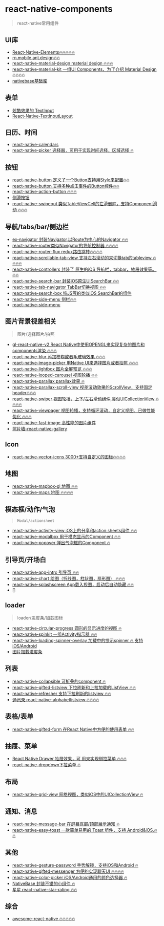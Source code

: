 # react-native-components
> react-native常用组件

UI库
---

- [React-Native-Elements🔥🔥🔥🔥🔥](https://github.com/react-native-training/react-native-elements)
- [rn.mobile.ant.design🔥🔥](https://rn.mobile.ant.design/)
- [react-native-material-design material design 🔥🔥🔥](https://github.com/react-native-material-design/react-native-material-design)
- [react-native-material-kit 一组UI Components，为了介绍 Material Design 🔥🔥🔥🔥](https://github.com/xinthink/react-native-material-kit)
- [nativebase基础库](https://nativebase.io/docs/v0.4.6/components#form)

表单
---

- [炫酷效果的 TextInput](https://github.com/halilb/react-native-textinput-effects)
- [React-Native-TextInputLayout](https://github.com/zbtang/React-Native-TextInputLayout)


日历、时间
--

- [react-native-calendars](https://github.com/wix/react-native-calendars)
- [react-native-picker 选择器，可用于实现时间选择，区域选择 🔥](https://github.com/beefe/react-native-picker)

按钮
---

- [react-native-button 定义了一个Button支持用Style来配置🔥🔥](https://github.com/APSL/react-native-button)
- [react-native-button 支持多种点击事件的Button控件🔥🔥](https://github.com/APSL/react-native-button)
- [react-native-action-button 🔥🔥🔥](https://github.com/mastermoo/react-native-action-button)
- [侧滑按钮](https://github.com/jemise111/react-native-swipe-list-view)
- [react-native-swipeout 类似TableViewCell的左滑删除，支持Component滑动 🔥🔥🔥](https://github.com/dancormier/react-native-swipeout)

导航/tabs/bar/侧边栏
---

- [ex-navigator 封装Navigator,以Route为中心的Navigator 🔥🔥](https://github.com/expo/ex-navigator)
- [react-native-router类似Navigator的导航控制器 🔥🔥🔥🔥](https://github.com/t4t5/react-native-router)
- [react-native-router-flux redux路由跳转🔥🔥🔥🔥](https://github.com/aksonov/react-native-router-flux)
- [react-native-scrollable-tab-view 支持左右滚动的来切换tab的tableview 🔥🔥🔥🔥](https://github.com/ptomasroos/react-native-scrollable-tab-view)
- [react-native-controllers 封装了 原生的iOS 导航栏，tabbar，抽屉效果等。 🔥🔥](https://github.com/wix/react-native-controllers)
- [react-native-search-bar 封装iOS原生UISearchBar 🔥🔥](https://github.com/umhan35/react-native-search-bar)
- [react-native-tab-navigator TabBar切换视图 🔥🔥](https://github.com/ptomasroos/react-native-tab-navigator)
- [react-native-search-box 纯JS写的类似iOS SearchBar的组件](https://github.com/react-native-vietnam/react-native-search-box)
- [react-native-side-menu 侧栏🔥🔥](https://github.com/react-native-community/react-native-side-menu)
- [react-native-side-menu](https://github.com/react-native-community/react-native-side-menu)

图片背景视差相关
---

> 图片/选择图片/拍照

- [gl-react-native-v2 React Native中使用OPENGL来实现复杂的图片和components渲染 🔥🔥🔥](https://github.com/gre/gl-react-native-v2)
- [react-native-blur 添加模糊或者毛玻璃效果 🔥🔥🔥](https://github.com/react-native-community/react-native-blur)
- [react-native-image-picker 用Native UI来选择图片或者拍照 🔥🔥🔥](https://github.com/react-native-community/react-native-image-picker)
- [react-native-lightbox 图片全屏预览 🔥🔥🔥](https://github.com/oblador/react-native-lightbox)
- [react-native-looped-carousel 视图轮播 🔥🔥](https://github.com/phil-r/react-native-looped-carousel)
- [react-native-parallax parallax效果 🔥](https://github.com/oblador/react-native-parallax)
- [react-native-parallax-scroll-view 视差滚动效果的ScrollView，支持固定header🔥🔥🔥](https://www.jianshu.com/p/c7a8f115dca0)
- [react-native-swiper 视图轮播，上下/左右滑动组件,类似UICollectionView 🔥🔥🔥🔥](https://github.com/leecade/react-native-swiper)
- [react-native-viewpager 视图轮播，支持循环滚动，自定义视图。已做性能优化 🔥🔥🔥](https://github.com/race604/react-native-viewpager)
- [react-native-fast-image 高性能的图片组件](https://github.com/DylanVann/react-native-fast-image)
- [照片墙-react-native-gallery](https://github.com/ldn0x7dc/react-native-gallery)

Icon
---

- [react-native-vector-icons 3000+支持自定义的图标🔥🔥🔥🔥](https://github.com/oblador/react-native-vector-icons)

地图
---

- [react-native-mapbox-gl 地图 🔥🔥](https://github.com/mapbox/react-native-mapbox-gl)
- [react-native-maps 地图 🔥🔥🔥🔥](https://github.com/react-native-community/react-native-maps)

模态框/动作/气泡
---

> `Modal/actionsheet`

- [react-native-activity-view iOS上的分享和action sheets组件 🔥🔥](https://github.com/naoufal/react-native-activity-view)
- [react-native-modalbox 用于模态显示的Component 🔥🔥](https://github.com/maxs15/react-native-modalbox)
- [react-native-popover 弹出气泡框的Component 🔥](https://github.com/jeanregisser/react-native-popover)

引导页/开场白
---

- [react-native-app-intro 引导页 🔥🔥](https://github.com/FuYaoDe/react-native-app-intro)
- [react-native-chart 绘图（折线图，柱状图，扇形图） 🔥🔥🔥](https://github.com/tomauty/react-native-chart)
- [react-native-splashscreen App载入视图，启动后自动隐藏 🔥🔥](https://github.com/remobile/react-native-splashscreen)
- []

loader
---

> loader/进度条/加载图标

- [react-native-circular-progress 圆形的显示进度的视图 🔥](https://github.com/bartgryszko/react-native-circular-progress)
- [react-native-spinkit 一组Activity指示器 🔥🔥](https://github.com/maxs15/react-native-spinkit)
- [react-native-loading-spinner-overlay 加载中的提示spinner 🔥,支持iOS/Android](https://github.com/joinspontaneous/react-native-loading-spinner-overlay)
- [图片加载进度条](https://github.com/oblador/react-native-image-progress)

列表
---

- [react-native-collapsible 可折叠的component 🔥](https://github.com/oblador/react-native-collapsible)
- [react-native-gifted-listview 下拉刷新和上拉加载的ListView 🔥🔥](https://github.com/FaridSafi/react-native-gifted-listview)
- [react-native-refresher 支持下拉刷新的listview 🔥🔥](https://github.com/syrusakbary/react-native-refresher)
- [通讯录 react-native-alphabetlistview 🔥🔥🔥🔥](https://github.com/i6mi6/react-native-alphabetlistview)

表格/表单
---

- [react-native-gifted-form 在React Native中方便的使用表单 🔥🔥](https://github.com/FaridSafi/react-native-gifted-form)

抽屉、菜单
---

- [React Native Drawer 抽屉效果，可 用来实现侧拉菜单 🔥🔥🔥](https://github.com/root-two/react-native-drawer)
- [react-native-dropdown下拉菜单 🔥](https://github.com/alinz/react-native-dropdown)

布局
---

- [react-native-grid-view 网格视图，类似iOS中的UICollectionView 🔥](https://github.com/lucholaf/react-native-grid-view)

通知、消息
---

- [react-native-message-bar 在屏幕底部/顶部展示通知 🔥](https://github.com/KBLNY/react-native-message-bar)
- [react-native-easy-toast 一款简单易用的 Toast 组件，支持 Android&iOS.🔥🔥](https://github.com/crazycodeboy/react-native-easy-toast)

其他
---

- [react-native-gesture-password 手势解锁，支持iOS和Android 🔥](https://github.com/spikef/react-native-gesture-password)
- [react-native-gifted-messenger 方便的实现聊天UI 🔥🔥🔥🔥](https://github.com/FaridSafi/react-native-gifted-chat)
- [react-native-color-picker iOS/Android通用的颜色选择器 🔥](https://github.com/instea/react-native-color-picker)
- [NativeBase 封装不错的小组件 🔥](https://github.com/GeekyAnts/NativeBase)
- [星星 react-native-star-rating 🔥🔥](https://github.com/djchie/react-native-star-rating)

综合
---

- [awesome-react-native 🔥🔥🔥🔥🔥](https://github.com/jondot/awesome-react-native)


